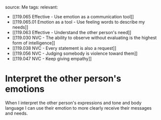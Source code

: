source: Me
tags:
relevant:
- [[119.065 Effective - Use emotion as a communication tool]]
- [[119.065.01 Emotion as a tool - Use feeling words to describe my needs]]
- [[119.063 Effective - Understand the other person's need]]
- [[119.030 NVC - The ability to observe without evaluating is the highest form of intelligence]]
- [[119.038 NVC - Every statement is also a request]]
- [[119.056 NVC - Judging somebody is violence toward them]]
- [[119.047 NVC - Keep giving empathy]]

# Interpret the other person's emotions

When I interpret the other person's expressions and tone and body language I can use their emotion to more clearly receive their messages and needs.

